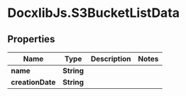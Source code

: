 # DocxlibJs.S3BucketListData

## Properties

Name | Type | Description | Notes
------------ | ------------- | ------------- | -------------
**name** | **String** |  | 
**creationDate** | **String** |  | 


